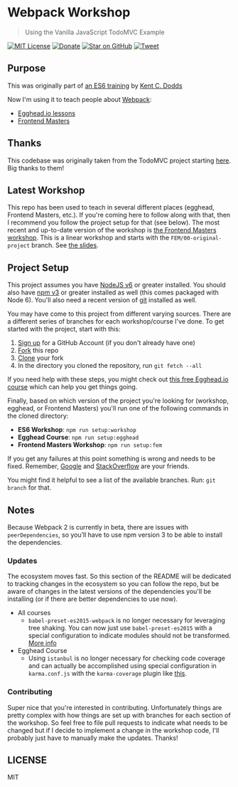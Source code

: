 # Webpack Workshop

> Using the Vanilla JavaScript TodoMVC Example

[![MIT License][license-badge]][LICENSE]
[![Donate][donate-badge]][donate]
[![Star on GitHub][github-star-badge]][github-star]
[![Tweet][twitter-badge]][twitter]

## Purpose

This was originally part of [an ES6 training](http://kcd.im/es6-intro-slides) by [Kent C. Dodds](https://twitter.com/kentcdodds)

Now I'm using it to teach people about [Webpack](http://webpack.github.io/):

- [Egghead.io lessons](http://kcd.im/egghead-webpack)
- [Frontend Masters](http://kcd.im/fem-webpack)

## Thanks

This codebase was originally taken from the TodoMVC project starting [here](https://github.com/tastejs/todomvc/tree/563d1e1b8cee5f6ec962ec43663cb66a72b69d76/examples/vanillajs). Big thanks to them!

## Latest Workshop

This repo has been used to teach in several different places (egghead, Frontend Masters, etc.). If you're coming here
to follow along with that, then I recommend you follow the project setup for that (see below). The most recent and
up-to-date version of the workshop is [the Frontend Masters workshop](http://kcd.im/fem-webpack). This is a linear
workshop and starts with the `FEM/00-original-project` branch. See
[the slides](https://slides.com/kentcdodds/webpack-deep-dive).

## Project Setup

This project assumes you have [NodeJS v6](http://nodejs.org/) or greater installed. You should
also have [npm v3](https://www.npmjs.com/) or greater installed as well (this comes packaged
with Node 6). You'll also need a recent version of [git](https://git-scm.com/) installed
as well.

You may have come to this project from different varying sources. There are a
different series of branches for each workshop/course I've done. To get started with
the project, start with this:

1. [Sign up](https://github.com/join) for a GitHub Account (if you don't already have one)
2. [Fork](https://help.github.com/articles/fork-a-repo/) this repo
3. [Clone](https://help.github.com/articles/cloning-a-repository/) your fork
4. In the directory you cloned the repository, run `git fetch --all`

If you need help with these steps, you might check out
[this free Egghead.io course](http://kcd.im/pull-request) which can help you get things going.

Finally, based on which version of the project you're looking for (workshop, egghead, or
Frontend Masters) you'll run one of the following commands in the cloned directory:

- **ES6 Workshop**: `npm run setup:workshop`
- **Egghead Course**: `npm run setup:egghead`
- **Frontend Masters Workshop**: `npm run setup:fem`

If you get any failures at this point something is wrong and needs to be fixed. Remember,
[Google](https://google.com) and [StackOverflow](https://stackoverflow.com) are your friends.

You might find it helpful to see a list of the available branches. Run: `git branch` for that.

## Notes

Because Webpack 2 is currently in beta, there are issues with `peerDependencies`, so you’ll have to use npm version 3 to be able to install the dependencies.

### Updates

The ecosystem moves fast. So this section of the README will be dedicated to tracking changes in the ecosystem so you
can follow the repo, but be aware of changes in the latest versions of the dependencies you'll be installing (or if
there are better dependencies to use now).

- All courses
  - `babel-preset-es2015-webpack` is no longer necessary for leveraging tree shaking. You can now just use
  `babel-preset-es2015` with a special configuration to indicate modules should not be transformed.
  [More info](https://github.com/kentcdodds/es6-todomvc/issues/13)
- Egghead Course
  - Using `istanbul` is no longer necessary for checking code coverage and can actually be accomplished using special
  configuration in `karma.conf.js` with the `karma-coverage` plugin like
  [this](https://github.com/kentcdodds/es6-todomvc/blob/f4f790ef7602bf9de4620841848d91f5213e647e/karma.conf.js#L22-L29).

### Contributing

Super nice that you're interested in contributing. Unfortunately things are pretty complex with how things are set up
with branches for each section of the workshop. So feel free to file pull requests to indicate what needs to be changed
but if I decide to implement a change in the workshop code, I'll probably just have to manually make the updates.
Thanks!

## LICENSE

MIT

[license-badge]: https://img.shields.io/badge/license-MIT-blue.svg?style=flat-square
[license]: https://github.com/kentcdodds/es6-todomvc#license
[donate-badge]: https://img.shields.io/badge/%EF%BC%84-support-green.svg?style=flat-square
[donate]: http://kcd.im/donate
[github-star-badge]: https://img.shields.io/github/stars/kentcdodds/es6-todomvc.svg?style=social&label=Star
[github-star]: https://github.com/kentcdodds/es6-todomvc/stargazers
[twitter]: https://twitter.com/intent/tweet?text=Check%20out%20this%20fantastic%20webpack%20workshop!%20http://kcd.im/webpack-workshop-repo%20%F0%9F%98%8E
[twitter-badge]: https://img.shields.io/twitter/url/https/kcd.im/webpack-workshop-repo.svg?style=social
